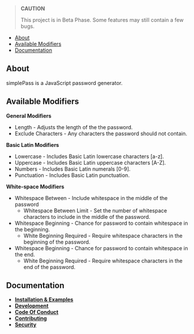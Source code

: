 > **CAUTION**
>
> This project is in Beta Phase. Some features may still contain a few bugs.

- [About](#about)
- [Available Modifiers](#available-modifiers)
- [Documentation](#documentation)

## About

simplePass is a JavaScript password generator.

## Available Modifiers

**General Modifiers**
* Length - Adjusts the length of the the password.
* Exclude Characters - Any characters the password should not contain.

**Basic Latin Modifiers**
* Lowercase - Includes Basic Latin lowercase characters [a-z].
* Uppercase - Includes Basic Latin uppercase characters [A-Z].
* Numbers - Includes Basic Latin numerals [0-9].
* Punctuation - Includes Basic Latin punctuation.

**White-space Modifiers**
* Whitespace Between - Include whitespace in the middle of the password
  * Whitespace Between Limit - Set the number of whitespace characters to include in the middle of the password.
* Whitespace Beginning - Chance for password to contain whitespace in the beginning.
  * White Beginning Required - Require whitespace characters in the beginning of the password.
* Whitespace Beginning - Chance for password to contain whitespace in the end.
  * White Beginning Required - Require whitespace characters in the end of the password.

## Documentation
* **[Installation & Examples](installation-and-examples)**
* **[Development](development)**
* **[Code Of Conduct](CODE_OF_CONDUCT)**
* **[Contributing](CONTRIBUTING)**
* **[Security](SECURITY)**
